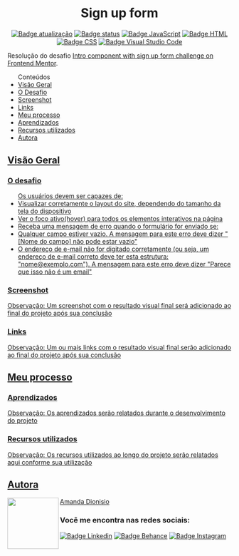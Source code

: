 <h1 align="center">Sign up form</h1>

<p align="center">
  <a href=""><img src="https://img.shields.io/badge/%C3%BAltima%20atualiza%C3%A7%C3%A3o-setembro%202022-blue" align="center" alt="Badge atualização" /></a>
  <a href=""><img src="https://img.shields.io/badge/status-em%20desenvolvimento-yellow" align="center" alt="Badge status" /></a>
  <a href=""><img src="https://img.shields.io/badge/JavaScript-323330?style=for-the-badge&logo=javascript&logoColor=F7DF1E" align="center" alt="Badge JavaScript" /></a>
  <a href=""><img src="https://img.shields.io/badge/HTML5-E34F26?style=for-the-badge&logo=html5&logoColor=white" align="center" alt="Badge HTML" /></a>
  <a href=""><img src="https://img.shields.io/badge/CSS3-1572B6?style=for-the-badge&logo=css3&logoColor=white" align="center" alt="Badge CSS" /></a>
  <a href=""><img src="https://img.shields.io/badge/Visual_Studio_Code-0078D4?style=for-the-badge&logo=visual%20studio%20code&logoColor=white" align="center" alt="Badge Visual Studio Code" /></a>
</p>

<p>Resolução do desafio <a href="https://www.frontendmentor.io/challenges/intro-component-with-signup-form-5cf91bd49edda32581d28fd1" alt="Link para o challenge">Intro component with sign up form challenge on Frontend Mentor</a>.</p> 

<ul>Conteúdos
  <li><a href="#visao-geral">Visão Geral</a> 
    <li><a href="#o-desafio">O Desafio</a></li>
    <li><a href="#screenshot">Screenshot</a></li>
    <li><a href="#links">Links</a></li>
  </li>  
  <li><a href="#meu-processso">Meu processo</a></li>
    <li><a href="#aprendizados">Aprendizados</a></li>
    <li><a href="#recursos">Recursos utilizados</a></li>
  </li>  
  <li><a href="#autora">Autora</li>
</ul>

<h2 id="visao-geral">Visão Geral</h2>

<h3 id="o-desafio">O desafio</h3>

<ul>Os usuários devem ser capazes de:
  <li>Visualizar corretamente o layout do site, dependendo do tamanho da tela do dispositivo</li>
  <li>Ver o foco ativo(hover) para todos os elementos interativos na página</li>
  <li>Receba uma mensagem de erro quando o formulário for enviado se:
    <li>Qualquer campo estiver vazio. A mensagem para este erro deve dizer "[Nome do campo] não pode estar vazio"</li>
    <li>O endereço de e-mail não for digitado corretamente (ou seja, um endereço de e-mail correto deve ter esta estrutura: "nome@exemplo.com"). A mensagem para este erro deve dizer "Parece que isso não é um email"</li>
  </li>
</ul>  

<h3 id="screenshot">Screenshot</h3>
<p>Observação: Um screenshot com o resultado visual final será adicionado ao final do projeto após sua conclusão</p>

<h3 id="links">Links</h3>
<p>Observação: Um ou mais links com o resultado visual final serão adicionado ao final do projeto após sua conclusão</p>


<h2 id="meu-processo">Meu processo</h2>

<h3 id="aprendizados">Aprendizados</h3>
<p>Observação: Os aprendizados serão relatados durante o desenvolvimento do projeto</p>

<h3 id="recursos">Recursos utilizados</h3>
<p>Observação: Os recursos utilizados ao longo do projeto serão relatados aqui conforme sua utilização</p>


<h2 id="autora" align="left">Autora</h2>
<img align="left" src="https://avatars.githubusercontent.com/u/104245596?s=400&u=22dddd54d435db2df3c8f6e91c881be3cdc31170&v=4" width=115>
<a href="https://github.com/amandafd">Amanda Dionisio</a>
<h3 align="left">Você me encontra nas redes sociais:</h3>
<p align="left">
  <a href="https://www.linkedin.com/in/amanda-felipe-dionisio"><img src="https://img.shields.io/badge/LinkedIn-0077B5?style=for-the-badge&logo=linkedin&logoColor=white" alt="Badge Linkedin" /></a>
  <a href="https://www.behance.net/amanda_dionisio"><img src="https://img.shields.io/badge/-Behance-blue?style=for-the-badge&logo=behance&logoColor=white" alt="Badge Behance" /></a>
  <a href="https://www.instagram.com/guache_nin/"><img src="https://img.shields.io/badge/Instagram-E4405F?style=for-the-badge&logo=instagram&logoColor=white"  alt="Badge Instagram" /></a>
</p>
